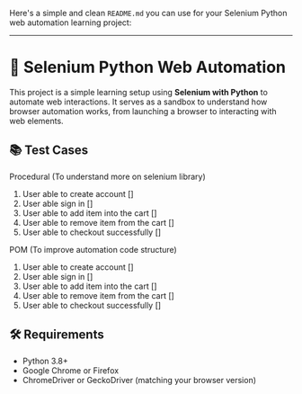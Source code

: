 Here's a simple and clean `README.md` you can use for your Selenium Python web automation learning project:

---

# 🧪 Selenium Python Web Automation

This project is a simple learning setup using **Selenium with Python** to automate web interactions. It serves as a sandbox to understand how browser automation works, from launching a browser to interacting with web elements.

## 📚 Test Cases
Procedural (To understand more on selenium library)
1) User able to create account []
2) User able sign in []
3) User able to add item into the cart []
4) User able to remove item from the cart []
5) User able to checkout successfully []

POM (To improve automation code structure)
1) User able to create account []
2) User able sign in []
3) User able to add item into the cart []
4) User able to remove item from the cart []
5) User able to checkout successfully []


## 🛠 Requirements

- Python 3.8+
- Google Chrome or Firefox
- ChromeDriver or GeckoDriver (matching your browser version)